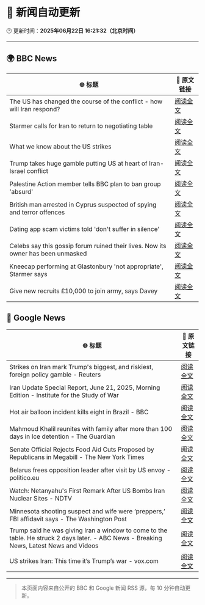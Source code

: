 # 🧠 新闻自动更新

🕒 更新时间：**2025年06月22日 16:21:32（北京时间）**

---

## 🌍 BBC News

| 🌐 标题 | 🔗 原文链接 |
|--------|-------------|
| The US has changed the course of the conflict - how will Iran respond? | [阅读全文](https://www.bbc.com/news/articles/c9dgpjqg12lo) |
| Starmer calls for Iran to return to negotiating table | [阅读全文](https://www.bbc.com/news/articles/cq53l41gl8jo) |
| What we know about the US strikes | [阅读全文](https://www.bbc.com/news/articles/cvg9r4q99g4o) |
| Trump takes huge gamble putting US at heart of Iran-Israel conflict | [阅读全文](https://www.bbc.com/news/articles/cvg86pd63j8o) |
| Palestine Action member tells BBC plan to ban group 'absurd' | [阅读全文](https://www.bbc.com/news/articles/cq6m24v7910o) |
| British man arrested in Cyprus suspected of spying and terror offences | [阅读全文](https://www.bbc.com/news/articles/c628jy5rg78o) |
| Dating app scam victims told 'don't suffer in silence' | [阅读全文](https://www.bbc.com/news/articles/cyvjy0871dqo) |
| Celebs say this gossip forum ruined their lives. Now its owner has been unmasked | [阅读全文](https://www.bbc.com/news/articles/c5y7j512ln7o) |
| Kneecap performing at Glastonbury 'not appropriate', Starmer says | [阅读全文](https://www.bbc.com/news/articles/cg5z26dpgd7o) |
| Give new recruits £10,000 to join army, says Davey | [阅读全文](https://www.bbc.com/news/articles/c70x451xpx5o) |

## 📰 Google News

| 🌐 标题 | 🔗 原文链接 |
|--------|-------------|
| Strikes on Iran mark Trump's biggest, and riskiest, foreign policy gamble - Reuters | [阅读全文](https://news.google.com/rss/articles/CBMirAFBVV95cUxOQjBEOE94MDhvTnJXSDUya0hjX0R3X0RYY1Z4RjBQcC12UzZCZWFSYlhZckJ5a3pidFFTOURiUGd5THpYLThHSld2amJGQ0JlYVNFWk5ZZHRwYlQ4TVprd0l6OGtvdDhsc1JSYkI2aFBZandQVWdTOTBiSlZnT3dua0F6aFJZOU0wMUJaaTNfbFpSZDRQdnFTQU5IUkR0TFVycVQ4Vnh4MENWOVAt?oc=5) |
| Iran Update Special Report, June 21, 2025, Morning Edition - Institute for the Study of War | [阅读全文](https://news.google.com/rss/articles/CBMiowFBVV95cUxOTzFMaWpsbkxWVDFhbERxeTFWdVVCMGoybFNNUVJJanAzbktxbkkwcHVYWmRKYjFjbUtKSnBLdDkyTWNlWV8xcVFjQm1KNGhYcVZwNW92TnMweThidjB2TkdGSXI5WDdwa1dVWDljREk3RFVfRGFRQ1c2Sl96bHY5Zko5NWNwdERrbTZvaXdqVjVEWG1kMVVEalFaVmdyR2JmOENJ?oc=5) |
| Hot air balloon incident kills eight in Brazil - BBC | [阅读全文](https://news.google.com/rss/articles/CBMiWkFVX3lxTE02Z2Q0RWY5ZVV5UERMRDIxTXVfNDAxeHNuV2hjSkRBV3UwZGVyVzMyam5TNG1XWE4zcHgzaGQ1RE1OT19XQTA3UE03ZlRKeEpVR3JXYWtFSkhrd9IBX0FVX3lxTFBlRUJPUUtHekhwRDd6QXd4VXVKQUxiODZvYlVEOGp5bFFLVnJENmFpeE4yX051clRGdjA2OFEyRFZlWktZLUx0OVZRSkZOZDVlWFpCNUhZdGczZ3hzMHZ3?oc=5) |
| Mahmoud Khalil reunites with family after more than 100 days in Ice detention - The Guardian | [阅读全文](https://news.google.com/rss/articles/CBMihAFBVV95cUxOcVM2aklpbmxxbWhieS1DWmVGRHNLT0NHaENxTlhIZnhjdFNVbUNhU1FGOXlZYllqcVNfalpyVnhJdzJ1VmZyWTFPcXNtVGY5ekdBQ1NwZlFPMlNlbDEwZzZBaE5vc1lFcXVQWm8zZnpWc0FsT1lkTWdobDlvdm1SMjljYVA?oc=5) |
| Senate Official Rejects Food Aid Cuts Proposed by Republicans in Megabill - The New York Times | [阅读全文](https://news.google.com/rss/articles/CBMigAFBVV95cUxOSWdHeFZxcEFBNl9CVTBvQ0xfTmFHc2RxbGZjUE90a2RYOVgxZFl6aERNOWJrUTZEUzZaVlFZYTJiakMwWlkxN01TN1liQUdBQ2xHTVN5MVczbVc5T3phbVFJejdVRHJscXk3aFZlRHRRT1VKV3J4V3dVZUlQYUpVQQ?oc=5) |
| Belarus frees opposition leader after visit by US envoy - politico.eu | [阅读全文](https://news.google.com/rss/articles/CBMijgFBVV95cUxPdVJuQ21HaFViaEt2a0hhM1VLcklUZWp6TFVyNW1wODY2c24xLTM1VjZid0NnMWt0OFlYOGFwYkJVWk1RcGNVWXY4ZW1fU3U4QnFTcWlyUUJMcFlPQUFkbmpUc1hZZEVjQ2U3MFZURGVmUjRjUDlhZ2FkMDU5ak5TOUdBcnYyUWhQWkNaU1FR?oc=5) |
| Watch: Netanyahu's First Remark After US Bombs Iran Nuclear Sites - NDTV | [阅读全文](https://news.google.com/rss/articles/CBMi1gFBVV95cUxQVEluSS1UVUZROUdNeTZ3dFVZdXZpUWpXSV9vRU1JT2h0WnF4VUt0c0VLdUNUNnZfZUp5VkR4QVBnWllNSGRoWUMtMlFvNnpTbWRDLXFtRU11MlQtblFYakxxT2VERVAtWEVYTXk5Q2o5bHBWMk0xamI4d1k1LW1aclNRUUZxRUNhQVhFTWtRQktjMkxDdVdKRlhhYU04WS1mNURRRl82SDlrTDg2V2poQVpLb1RWLTUxV2VtUTc0cnhUOUFoR3BhZndNR0MxYlBacDRXdzBB?oc=5) |
| Minnesota shooting suspect and wife were ‘preppers,’ FBI affidavit says - The Washington Post | [阅读全文](https://news.google.com/rss/articles/CBMimAFBVV95cUxQMFAyZTFWRG9ZMXNvM1VoZE5abXJMYzZBcWJXVHQtQWtjNVlvc3o2aXlwd2pkMUsycVZCZEJURjZ2WF9JdTkyZHJFNmdGY3Ztal9fV2tJS2ZoX2QwR1Q2QXRBUGdmV2JYMzVCWkNDTWVaT3ZHa3puVjVQdTBTQnJkSmxQVWFYeFlDQ0Z0eWV0QXJEN0lNdHE2cA?oc=5) |
| Trump said he was giving Iran a window to come to the table. He struck 2 days later. - ABC News - Breaking News, Latest News and Videos | [阅读全文](https://news.google.com/rss/articles/CBMimwFBVV95cUxON0NJczR0X213a2lvR20yM0wzSXlvaVBMTWtPNFBPWEZPZG5PcHpieW1tazQxMVBXYWVSYmdGZ0dRcmlkRU5YUmhJcDlhYlc0S3hBRVhiYnJfU3FpQy0tNW9BRnZ6ajdPdF9KamFjcktDM3FXbzdaZUhjN3hSb0pieDloMlZTTWtlWFdBamJndi16UktXMjRlZjJZQdIBoAFBVV95cUxOSG1HUUhGZUF0X29fQVlkTk5BbV9sbndEUE9sWUEtNDBzNk9URmlPNHdYQTJ5QVBNNk41b0pJcGhtWEFoTFRwN2N0UWNxajIxTENmVmdSMWZrMjZfNkpNR2FfazlhRU92WUY0N1ZhVXRERGI5SGtWTXNpTk5RWTBwdHUtRnJlZnNrMkVYQVFyWnI4SUFZNklXemJIM1dSenJO?oc=5) |
| US strikes Iran: This time it’s Trump’s war - vox.com | [阅读全文](https://news.google.com/rss/articles/CBMicEFVX3lxTE13WU9QWUFISzQ5WTVKaFB1TS1sZjVwNzF1ODZEcFJ3ejdDZmZHVU9LV2FMaGwyOGRRcmUyRE96a2w0TjhITlVEYjI5WXNnS3pTSllGQ2sxaXRKWW1BdkR1RmxuMmtEZklUazZDandoUjI?oc=5) |

---
> 本页面内容来自公开的 BBC 和 Google 新闻 RSS 源，每 10 分钟自动更新。